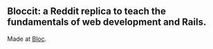 
## Bloccit: a Reddit replica to teach the fundamentals of web development and Rails.

Made at [Bloc](http://bloc.io).
